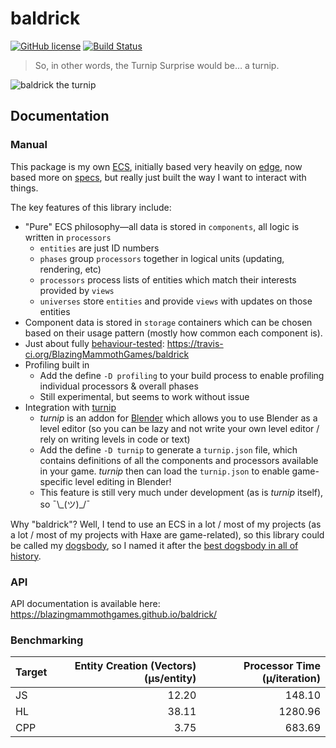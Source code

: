# baldrick
[![GitHub license](https://img.shields.io/badge/license-Apache%202-blue.svg?style=flat-square)](https://raw.githubusercontent.com/BlazingMammothGames/baldrick/master/LICENSE) [![Build Status](https://img.shields.io/travis/BlazingMammothGames/baldrick.svg?style=flat-square)](https://travis-ci.org/BlazingMammothGames/baldrick)

> So, in other words, the Turnip Surprise would be… a turnip.

![baldrick the turnip](https://i.imgur.com/Zo6jWUd.gif)

## Documentation

### Manual

This package is my own [ECS](http://gameprogrammingpatterns.com/component.html), initially based very heavily on [edge](https://github.com/fponticelli/edge), now based more on [specs](https://github.com/slide-rs/specs), but really just built the way I want to interact with things.

The key features of this library include:

* "Pure" ECS philosophy—all data is stored in `components`, all logic is written in `processors`
  * `entities` are just ID numbers
  * `phases` group `processors` together in logical units (updating, rendering, etc)
  * `processors` process lists of entities which match their interests provided by `views`
  * `universes` store `entities` and provide `views` with updates on those entities
* Component data is stored in `storage` containers which can be chosen based on their usage pattern (mostly how common each component is).
* Just about fully [behaviour-tested](https://en.wikipedia.org/wiki/Behavior-driven_development): https://travis-ci.org/BlazingMammothGames/baldrick
* Profiling built in
  * Add the define `-D profiling` to your build process to enable profiling individual processors & overall phases
  * Still experimental, but seems to work without issue
* Integration with [turnip](https://github.com/BlazingMammothGames/turnip)
  * _turnip_ is an addon for [Blender](https://www.blender.org/) which allows you to use Blender as a level editor (so you can be lazy and not write your own level editor / rely on writing levels in code or text)
  * Add the define `-D turnip` to generate a `turnip.json` file, which contains definitions of all the components and processors available in your game. _turnip_ then can load the `turnip.json` to enable game-specific level editing in Blender!
  * This feature is still very much under development (as is _turnip_ itself), so ¯\\\_(ツ)\_/¯

Why "baldrick"? Well, I tend to use an ECS in a lot / most of my projects (as a lot / most of my projects with Haxe are game-related), so this library could be called my [dogsbody](https://en.wikipedia.org/wiki/Dogsbody), so I named it after the [best dogsbody in all of history](https://en.wikipedia.org/wiki/Baldrick).

### API

API documentation is available here: https://blazingmammothgames.github.io/baldrick/

### Benchmarking

| Target | Entity Creation (Vectors) (µs/entity) | Processor Time (µ/iteration) |
|--------|--------------------------------------:|-----------------------------:|
| JS     |                                 12.20 |                       148.10 |
| HL     |                                 38.11 |                      1280.96 |
| CPP    |                                  3.75 |                       683.69 |
